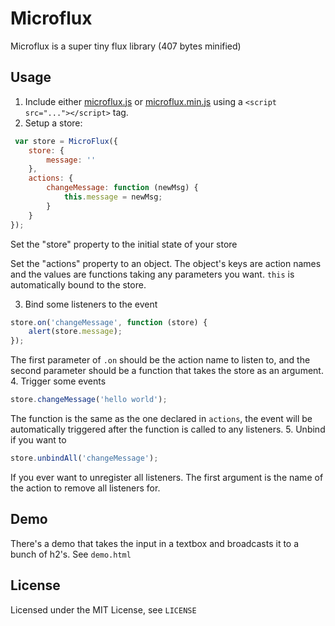 # Microflux
Microflux is a super tiny flux library (407 bytes minified)
## Usage
1. Include either [microflux.js](https://cdn.rawgit.com/saltyJeff/microflux/adb7eb4c/microflux.js) or [microflux.min.js](https://cdn.rawgit.com/saltyJeff/microflux/adb7eb4c/microflux.min.js) using a `<script src="..."></script>` tag.
2. Setup a store:
```javascript
 var store = MicroFlux({
	store: {
		message: ''
	},
	actions: {
		changeMessage: function (newMsg) {
			this.message = newMsg;
		}
	}
});
```
Set the "store" property to the initial state of your store

Set the "actions" property to an object. The object's keys are action names and the values are functions taking any parameters you want. `this` is automatically bound to the store.

3. Bind some listeners to the event
```javascript
store.on('changeMessage', function (store) {
	alert(store.message);
});
```
The first parameter of `.on` should be the action name to listen to, and the second parameter should be a function that takes the store as an argument.
4. Trigger some events
```javascript
store.changeMessage('hello world');
```
The function is the same as the one declared in `actions`, the event will be automatically triggered after the function is called to any listeners.
5. Unbind if you want to
```javascript
store.unbindAll('changeMessage');
```
If you ever want to unregister all listeners. The first argument is the name of the action to remove all listeners for.
## Demo
There's a demo that takes the input in a textbox and broadcasts it to a bunch of h2's. See `demo.html`
## License
Licensed under the MIT License, see `LICENSE`

